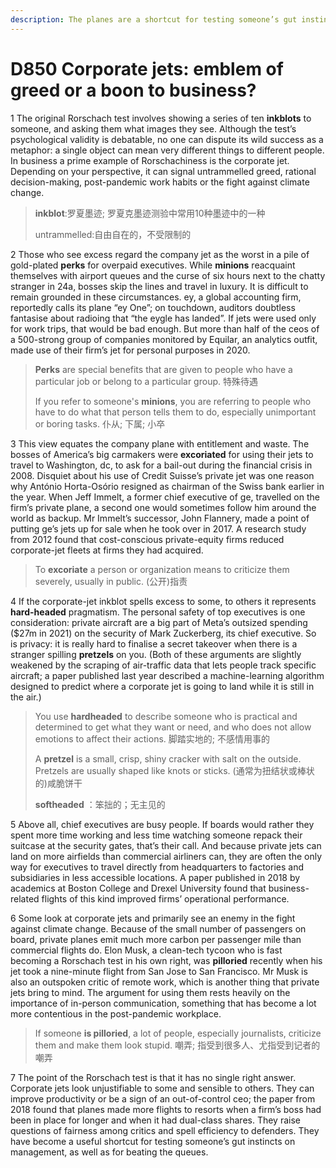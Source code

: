```yaml
---
description: The planes are a shortcut for testing someone’s gut instincts on management
---
```


# D850 Corporate jets: emblem of greed or a boon to business?
1 The original Rorschach test involves showing a series of ten **inkblots** to someone, and asking them what images they see. Although the test’s psychological validity is debatable, no one can dispute its wild success as a metaphor: a single object can mean very different things to different people. In business a prime example of Rorschachiness is the corporate jet. Depending on your perspective, it can signal untrammelled greed, rational decision-making, post-pandemic work habits or the fight against climate change.

> **inkblot**:罗夏墨迹; 罗夏克墨迹测验中常用10种墨迹中的一种
 > 
> untrammelled:自由自在的，不受限制的
 > 

2 Those who see excess regard the company jet as the worst in a pile of gold-plated **perks** for overpaid executives. While **minions** reacquaint themselves with airport queues and the curse of six hours next to the chatty stranger in 24a, bosses skip the lines and travel in luxury. It is difficult to remain grounded in these circumstances. ey, a global accounting firm, reportedly calls its plane “ey One”; on touchdown, auditors doubtless fantasise about radioing that “the eygle has landed”. If jets were used only for work trips, that would be bad enough. But more than half of the ceos of a 500-strong group of companies monitored by Equilar, an analytics outfit, made use of their firm’s jet for personal purposes in 2020.

> **Perks** are special benefits that are given to people who have a particular job or belong to a particular group. 特殊待遇
 > 
> If you refer to someone's **minions**, you are referring to people who have to do what that person tells them to do, especially unimportant or boring tasks. 仆从; 下属; 小卒
 > 

3 This view equates the company plane with entitlement and waste. The bosses of America’s big carmakers were **excoriated** for using their jets to travel to Washington, dc, to ask for a bail-out during the financial crisis in 2008. Disquiet about his use of Credit Suisse’s private jet was one reason why António Horta-Osório resigned as chairman of the Swiss bank earlier in the year. When Jeff Immelt, a former chief executive of ge, travelled on the firm’s private plane, a second one would sometimes follow him around the world as backup. Mr Immelt’s successor, John Flannery, made a point of putting ge’s jets up for sale when he took over in 2017. A research study from 2012 found that cost-conscious private-equity firms reduced corporate-jet fleets at firms they had acquired.

> To **excoriate** a person or organization means to criticize them severely, usually in public. (公开)指责
 > 

4 If the corporate-jet inkblot spells excess to some, to others it represents **hard-headed** pragmatism. The personal safety of top executives is one consideration: private aircraft are a big part of Meta’s outsized spending ($27m in 2021) on the security of Mark Zuckerberg, its chief executive. So is privacy: it is really hard to finalise a secret takeover when there is a stranger spilling **pretzels** on you. (Both of these arguments are slightly weakened by the scraping of air-traffic data that lets people track specific aircraft; a paper published last year described a machine-learning algorithm designed to predict where a corporate jet is going to land while it is still in the air.)

> You use **hardheaded** to describe someone who is practical and determined to get what they want or need, and who does not allow emotions to affect their actions. 脚踏实地的; 不感情用事的
 > 
> A **pretzel** is a small, crisp, shiny cracker with salt on the outside. Pretzels are usually shaped like knots or sticks. (通常为扭结状或棒状的)咸脆饼干
 > 
> **softheaded** ：笨拙的；无主见的
 > 

5 Above all, chief executives are busy people. If boards would rather they spent more time working and less time watching someone repack their suitcase at the security gates, that’s their call. And because private jets can land on more airfields than commercial airliners can, they are often the only way for executives to travel directly from headquarters to factories and subsidiaries in less accessible locations. A paper published in 2018 by academics at Boston College and Drexel University found that business-related flights of this kind improved firms’ operational performance.

6 Some look at corporate jets and primarily see an enemy in the fight against climate change. Because of the small number of passengers on board, private planes emit much more carbon per passenger mile than commercial flights do. Elon Musk, a clean-tech tycoon who is fast becoming a Rorschach test in his own right, was **pilloried** recently when his jet took a nine-minute flight from San Jose to San Francisco. Mr Musk is also an outspoken critic of remote work, which is another thing that private jets bring to mind. The argument for using them rests heavily on the importance of in-person communication, something that has become a lot more contentious in the post-pandemic workplace.

> If someone **is pilloried**, a lot of people, especially journalists, criticize them and make them look stupid. 嘲弄; 指受到很多人、尤指受到记者的嘲弄
 > 

7 The point of the Rorschach test is that it has no single right answer. Corporate jets look unjustifiable to some and sensible to others. They can improve productivity or be a sign of an out-of-control ceo; the paper from 2018 found that planes made more flights to resorts when a firm’s boss had been in place for longer and when it had dual-class shares. They raise questions of fairness among critics and spell efficiency to defenders. They have become a useful shortcut for testing someone’s gut instincts on management, as well as for beating the queues.

